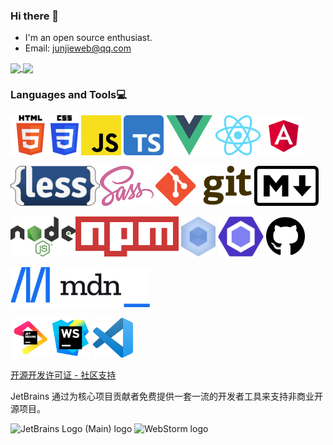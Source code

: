 ### Hi there 👋

- I'm an open source enthusiast.
- Email: junjieweb@qq.com

<!-- - 🔭 I’m currently working on ...
- 🌱 I’m currently learning ...
- 👯 I’m looking to collaborate on ...
- 🤔 I’m looking for help with ...
- 💬 Ask me about ... 
- 📫 How to reach me: junjieweb@qq.com
- 😄 Pronouns: ...
- ⚡ Fun fact: ...  -->

<a href="https://github.com/junjieweb/github-readme-stats">
  <img align="center" src="https://github-readme-stats.vercel.app/api/top-langs/?username=junjieweb&layout=compact&hide_border=true&langs_count=5" />
</a>
<a href="https://github.com/junjieweb/github-readme-stats">
  <img align="center" src="https://github-readme-stats.vercel.app/api?username=junjieweb&show_icons=true" />
</a>


<!-- [![Top Langs ](https://github-readme-stats.vercel.app/api/top-langs/?username=junjieweb&layout=compact&hide_border=true&langs_count=5)](https://github.com/junjieweb)
[![Junjie's GitHub stats](https://github-readme-stats.vercel.app/api?username=junjieweb&show_icons=true)](https://github.com/junjieweb)
 -->
 
### Languages and Tools​:computer:

<img  src=".//images/logo/HTML5_logo_and_wordmark.svg.png" height="64" alt="HTML5"><img src="./images/logo/CSS3_logo_and_wordmark.svg.png" height="64" alt="CSS3">
<img src="./images/logo/JavaScript_logo_2.svg" height="64" alt="JavaScript">
<img src="./images/logo/Typescript_logo_2020.svg.png" height="64" alt="TypeScript">
<img src="./images/logo/Vue.js_Logo_2.svg.png" height="64" alt="Vue.js">
<img src="./images/logo/React-icon.svg.png" height="64" alt="React">
<img src="./images/logo/Angular_full_color_logo.svg.png" height="64" alt="Angular">

<img src="./images/logo/LESS_Logo.svg.png" height="64" alt="Less"><img src="./images/logo/Sass_Logo_Color.svg.png" height="64" alt="Sass">
<img src="./images/logo/Git-logo.svg.png" height="64" alt="git">
<img src="./images/logo/Markdown-mark-half.svg.png" height="64" alt="Markdown">

<img src="./images/logo/Node.js_logo.svg.png" height="64" alt="Nodejs"><img src="./images/logo/Npm-logo.svg.png" height="64" alt="Npm">
<img src="./images/logo/webpack.svg" height="64" alt="webpack">
<img src="./images/logo/ESLint_logo.svg.png" height="64" alt="ESLint">
<img src="./images/logo/github.svg.png" height="64" alt="GitHub">

<img src="./images/logo/MDN_Web_Docs_logo.svg.png" height="64" alt="MDN">

<img src="./images/logo/jb_beam.svg" height="64" alt="JetBrains Logo"><img src="./images/logo/WebStorm_icon.svg" height="64" alt="WebStorm">
<img src="./images/logo/Visual_Studio_Code_1.35_icon.svg.png" height="64" alt="VScode">

[开源开发许可证 - 社区支持](https://www.jetbrains.com/zh-cn/community/opensource/#support)

JetBrains 通过为核心项目贡献者免费提供一套一流的开发者工具来支持非商业开源项目。

![JetBrains Logo (Main) logo](https://resources.jetbrains.com/storage/products/company/brand/logos/jb_beam.svg)
![WebStorm logo](https://resources.jetbrains.com/storage/products/company/brand/logos/WebStorm.svg)

















<!-- 
**Languages and Tools​:computer:**  

<code><img title="JavaScript" height="25" src="https://github.com/zumrudu-anka/zumrudu-anka/blob/master/images/javascript.svg"></code>
<code><img title="TypeScript" height="25" src="https://raw.githubusercontent.com/github/explore/80688e429a7d4ef2fca1e82350fe8e3517d3494d/topics/typescript/typescript.png"></code>
<code><img title="HTML5" height="25" src="https://github.com/zumrudu-anka/zumrudu-anka/blob/master/images/html5.svg"></code>
<code><img title="CSS3" height="25" src="https://github.com/zumrudu-anka/zumrudu-anka/blob/master/images/css.svg"></code>
<code><img title="Less" height="25" src="https://avatars.githubusercontent.com/u/3538330?s=200&v=4"></code>
<code><img title="Vue" height="25" src="https://raw.githubusercontent.com/github/explore/80688e429a7d4ef2fca1e82350fe8e3517d3494d/topics/vue/vue.png"></code>
<code><img title="React" height="25" src="https://raw.githubusercontent.com/github/explore/80688e429a7d4ef2fca1e82350fe8e3517d3494d/topics/react/react.png"></code>
<code><img title="Angular" height="25" src="https://raw.githubusercontent.com/github/explore/80688e429a7d4ef2fca1e82350fe8e3517d3494d/topics/angular/angular.png"></code>
<code><img title="Webpack" height="25" src="https://raw.githubusercontent.com/github/explore/80688e429a7d4ef2fca1e82350fe8e3517d3494d/topics/webpack/webpack.png"></code>
<code><img title="Babel" height="25" src="https://raw.githubusercontent.com/github/explore/cb39e2385dfcec8a661d01bfacff6b1e33bbaa9d/topics/babel/babel.png"></code>

<code><img title="NodeJS" height="25" src="https://raw.githubusercontent.com/github/explore/80688e429a7d4ef2fca1e82350fe8e3517d3494d/topics/nodejs/nodejs.png"></code>
<code><img title="npm" height="25" src="https://raw.githubusercontent.com/github/explore/80688e429a7d4ef2fca1e82350fe8e3517d3494d/topics/npm/npm.png"></code>
<code><img title="Yarn" height="25" src="https://avatars.githubusercontent.com/u/22247014?s=200&v=4"></code>
<code><img title="git" height="25" src="https://avatars.githubusercontent.com/u/18133?s=200&v=4"></code>
<code><img title="JQuery" height="25" src="https://avatars.githubusercontent.com/u/70142?s=200&v=4"></code>
<code><img title="Bootstrap" height="25" src="https://avatars.githubusercontent.com/u/2918581?s=200&v=4"></code>
<code><img title="JSON" height="25" src="https://github.com/zumrudu-anka/zumrudu-anka/blob/master/images/json.svg"></code>
<code><img title="markdown" height="25" src="https://raw.githubusercontent.com/github/explore/80688e429a7d4ef2fca1e82350fe8e3517d3494d/topics/markdown/markdown.png"></code>
<code><img title="ESLint" height="25" src="https://raw.githubusercontent.com/github/explore/80688e429a7d4ef2fca1e82350fe8e3517d3494d/topics/eslint/eslint.png"></code>
<code><img title="MDN Web Docs" height="25" src="https://avatars.githubusercontent.com/u/7565578?s=200&v=4"></code> 
-->
 
 
<!--
**junjieweb/junjieweb** is a ✨ _special_ ✨ repository because its `README.md` (this file) appears on your GitHub profile.

Here are some ideas to get you started:

- 🔭 I’m currently working on ...
- 🌱 I’m currently learning ...
- 👯 I’m looking to collaborate on ...
- 🤔 I’m looking for help with ...
- 💬 Ask me about ...
- 📫 How to reach me: ...
- 😄 Pronouns: ...
- ⚡ Fun fact: ...
-->



